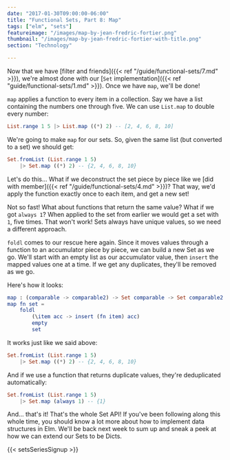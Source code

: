 ```yaml
---
date: "2017-01-30T09:00:00-06:00"
title: "Functional Sets, Part 8: Map"
tags: ["elm", "sets"]
featureimage: "/images/map-by-jean-fredric-fortier.png"
thumbnail: "/images/map-by-jean-fredric-fortier-with-title.png"
section: "Technology"

---
```


Now that we have [filter and friends]({{< ref "/guide/functional-sets/7.md" >}}), we're almost done with our [`Set` implementation]({{< ref "guide/functional-sets/1.md" >}}).
Once we have `map`, we'll be done!

<!--more-->

`map` applies a function to every item in a collection.
Say we have a list containing the numbers one through five.
We can use `List.map` to double every number:

```elm
List.range 1 5 |> List.map ((*) 2) -- [2, 4, 6, 8, 10]
```

We're going to make `map` for our sets.
So, given the same list (but converted to a set) we should get:

```elm
Set.fromList (List.range 1 5)
    |> Set.map ((*) 2) -- {2, 4, 6, 8, 10}
```

Let's do this…
What if we deconstruct the set piece by piece like we [did with member]({{< ref "/guide/functional-sets/4.md" >}})?
That way, we'd apply the function exactly once to each item, and get a new set!

Not so fast!
What about functions that return the same value?
What if we got `always 1`?
When applied to the set from earlier we would get a set with `1`, five times.
That won't work!
Sets always have unique values, so we need a different approach.

`foldl` comes to our rescue here again.
Since it moves values through a function to an accumulator piece by piece, we can build a new Set as we go.
We'll start with an empty list as our accumulator value, then `insert` the mapped values one at a time.
If we get any duplicates, they'll be removed as we go.

Here's how it looks:

```elm
map : (comparable -> comparable2) -> Set comparable -> Set comparable2
map fn set =
    foldl
        (\item acc -> insert (fn item) acc)
        empty
        set
```

It works just like we said above:

```elm
Set.fromList (List.range 1 5)
    |> Set.map ((*) 2) -- {2, 4, 6, 8, 10}
```

And if we use a function that returns duplicate values, they're deduplicated automatically:

```elm
Set.fromList (List.range 1 5)
    |> Set.map (always 1) -- {1}
```

And… that's it!
That's the whole Set API!
If you've been following along this whole time, you should know a lot more about how to implement data structures in Elm.
We'll be back next week to sum up and sneak a peek at how we can extend our Sets to be Dicts.

{{< setsSeriesSignup >}}
